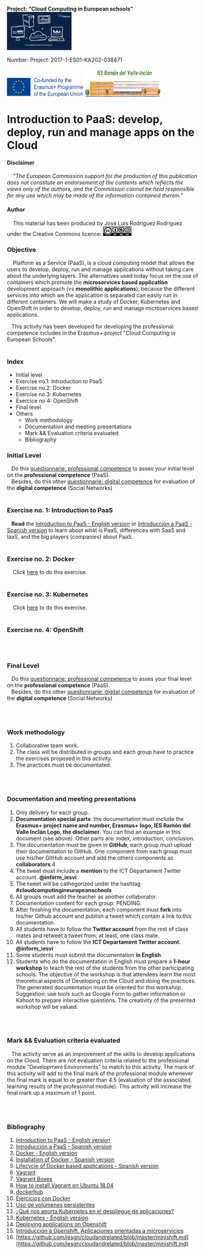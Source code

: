  **Project: “Cloud Computing in European schools”**  
<img src="/img/cloud-computing-logoproject.jpg" height="100" width="170">

 Number: Project: 2017-1-ES01-KA202-038471

<img src="/img/cofinanciadoEN.png" height="50" width="200"> <img src="/img/logoIES-Modificado.png" height="75" width="200">  




# Introduction to PaaS: develop, deploy, run and manage apps on the Cloud  



#### Disclaimer
&nbsp;&nbsp;&nbsp;  *"The European Commission support for the production of this publication does not constitute an endorsement of the contents which reflects the views only of the authors, and the Commission cannot be held responsible for any use which may be made of the information contained therein."*




#### Author

&nbsp;&nbsp;&nbsp;  This material has been produced by José Luis Rodríguez Rodríguez under the Creative Commons licence:  <img src="/img/Licencia-Tipo2.png" height="25" width="75">  




### Objective
&nbsp;&nbsp;&nbsp; Platform as a Service (PaaS), is a cloud computing model that allows the users to develop, deploy, run and manage applications without taking care about the underlying layers. The alternatives used today focus on the use of containers which promote the **microservices based application** development approach (vs **monolithic applications**), because the different services into which we the application is separated can easily run in different containers. We will make a study of Docker, Kubernetes and OpenShift in order to develop, deploy, run and manage  microservices based applications.

&nbsp;&nbsp;&nbsp;This activity has been developed for developing the professional competence includes in the Erasmus+ project "Cloud Computing in European Schools".
<br>
<br> 

### Index
 -  Initial level
 -  Exercise no.1: Introduction to PaaS
 -  Exercise no.2: Docker
 -  Exercise no.3: Kubernetes
 -  Exercice no 4: OpenShift
 -  Final level
 -  Others
    * Work methodology
    * Documentation and meeting presentations
    * Mark && Evaluation criteria evaluated
    * Bibliography
 


###  Initial Level
&nbsp;&nbsp;&nbsp;Do this [questionnarie: professional competence](https://docs.google.com/forms/d/e/1FAIpQLSdlYr6VB7r5667owEp6ux3v7762ZBXslI_jGOuB4zoLbnCRBg/viewform) to asses your initial level on the **professional competence** (PaaS). 
<br/>
 &nbsp;&nbsp;&nbsp;Besides, do this other [questionnarie: digital competence](https://docs.google.com/forms/d/e/1FAIpQLSeK6Rg6fC6ZNVeR05qtfVloTwQ_VKZvLSfZISwq4dUdD96slQ/viewform) for evaluation of the **digital competence** (Social Networks) 
<br><br>

### Exercise no. 1: Introduction to PaaS

&nbsp;&nbsp;&nbsp;**Read** the [Introduction to PaaS - English version](https://iesgn.github.io/cloudandrelated/paas.html#/) or [Introducción a PaaS - Spanish version](https://iesgn.github.io/cloudandrelated/es_paas.html#/) to learn about what is PaaS, differences with SaaS and IaaS, and the big players (companies) about PaaS.
<br/><br/>

### Exercise no. 2: Docker
&nbsp;&nbsp;&nbsp;   Click [here](https://github.com/jlr2/IntroductionPaaS/blob/master/docker.md) to do this exercise.
<br/><br/>
### Exercise no. 3: Kubernetes
&nbsp;&nbsp;&nbsp;   Click [here](https://github.com/jlr2/IntroductionPaaS/blob/master/kubernetes.md) to do this exercise.
<br/><br/>

### Exercise no. 4: OpenShift

<br/><br/>

###  Final Level
&nbsp;&nbsp;&nbsp;Do this [questionnarie: professional competence](https://docs.google.com/forms/d/e/1FAIpQLScqCXOWScrue9vgyYyaETbN1l7jxj6AVFmqfERscuElcz6ZoA/viewform) to asses your final level on the **professional competence** (PaaS). 
<br/>
 &nbsp;&nbsp;&nbsp;Besides, do this other [questionnarie: digital competence](https://docs.google.com/forms/d/e/1FAIpQLSfGol0Ljr_slYc3Ayis3PijobKe31ZEInjO1ZOB0b2E0q5Cbg/viewform) for evaluation of the **digital competence** (Social Networks) 


<br/><br/>



### Work methodology


 1. Collaborative team work.
 2. The class will be distributed in groups and each group have to practice the exercises proposed in this activity.
 3. The practices must be documentated.

<br/><br/>
### Documentation and meeting presentations
 1. Only delivery for each group.
 2. **Documentation special parts**: the documentation must include the **Erasmus+ project name and number, Erasmus+ logo, IES Ramón del Valle Inclán Logo, the disclaimer**. You can find an example in this document (see above).  Other parts are: index, introduction, conclusion.
 3. The documentation must be given in **GitHub**; each group must upload their documentation to GitHub. One component from each group must use his/her GitHub account and add the others components as **collaborators**.4
 4. The tweet must include a **mention** to the ICT Departament Twitter account.  **@inform_iesvi**
 5. The tweet will be cathegorized under the hashtag **#cloudcomputingineuropeanschools**
 4. All groups must add the teacher as another collaborator.
 5. Documentation content for each group: PENDING.
 6. After finishing the documentation, each component must **fork** into his/her Github account and publish a tweet which contain a link to this documentation.
 7. All students have to follow the **Twitter account** from the rest of class mates and retweet a tweet from, at least, one class mate.
 8. All students have to follow the **ICT Departament Twitter account**: **@inform_iesvi**
 8. Some students must submit the documentation **in English**.
 9. Students who do the documentation in English must prepare a **1-hour workshop** to teach the rest of the students from the other participating schools. The objective of the workshop is that attendees learn the most theoretical aspects of Developing on the Cloud and doing the practices. The generated documentation must be oriented for this workshop. Suggestion: use tools such as Google Form to gather information or Kahoot to prepare interactive questions. The creativity of the presented workshop will be valued.

<br/><br/>


### Mark && Evaluation criteria evaluated
	
&nbsp;&nbsp;&nbsp;The activity serve as an improvement of the skills to develop applications on the Cloud. There are not evaluation criteria related to the professional module "Development Environments" to match to this activity. The mark of this activity  will add to the final mark of the professional module whenever the final mark is equal to or greater than 4.5 (evaluation of the associated learning results of the professional module). This activity will increase the final mark up a maximum of 1 point.
  


<br/><br/>

### Bibliography
 
 1. [Introduction to PaaS - English version](https://iesgn.github.io/cloudandrelated/paas.html#/)
 2. [Introducción a PaaS - Spanish version](https://iesgn.github.io/cloudandrelated/es_paas.html#/)
 3. [Docker - English version](https://iesgn.github.io/cloudandrelated/docker.html#/)
 4. [Installation of Docker - Spanish version](https://github.com/iesgn/cloudandrelated/blob/master/paas/doc/docker.md) 
 5. [Lifecycle of Docker based applications - Spanish version](https://iesgn.github.io/cloudandrelated/es_docker.html#/)
 6. [Vagrant](https://www.vagrantup.com/intro/index.html)
 7. [Vagrant Boxes](https://app.vagrantup.com/boxes/search)
 8. [How to install Vagrant on Ubuntu 18.04](https://linuxize.com/post/how-to-install-vagrant-on-ubuntu-18-04/)
 9. [dockerhub](https://hub.docker.com/)
 10. [Ejercicios con Docker](https://github.com/iesgn/cloudandrelated/blob/master/paas/doc/ejercicios_docker.md)
 11. [Uso de volúmenes persistentes](https://iesgn.github.io/cloudandrelated/es_docker.html#/10)
 12. [¿Qué nos aporta Kubernetes en el despliegue de aplicaciones?](https://iesgn.github.io/cloudandrelated/es_kubernetes.html#/)
 13. [Kubernetes - English version](https://iesgn.github.io/cloudandrelated/kubernetes.html#/).
 14. [Deploying applications on Openshift](https://iesgn.github.io/cloudandrelated/deploying_apps_openshift.html#/)
 15. [Introducción a Openshift. Aplicaciones orientadas a microservicios](https://iesgn.github.io/cloudandrelated/es_openshift.html#/)
 16. [https://github.com/iesgn/cloudandrelated/blob/master/minishift.md](https://github.com/iesgn/cloudandrelated/blob/master/minishift.md)



 


